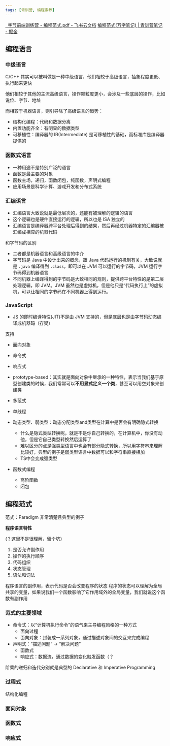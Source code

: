 ```yaml
---
tags: [青训营, 编程素养]
---
```


[‍⁣‌‬‍‬⁢‍‍⁣ ⁢‌‬⁢⁡⁤⁢⁣⁣‍⁢ ‬⁡⁣‬‍⁢⁤‍‍⁤‍⁣⁢字节前端训练营 - 编程范式.pdf - 飞书云文档](https://bytedance.feishu.cn/file/PvC4bjMldoXw1Fxr33Ucvml7nvh)
[编程范式(万字笔记) | 青训营笔记 - 掘金](https://juejin.cn/post/7223201717064482874?share_token=2d05e228-b56a-4cfd-a60c-8d626c629687#heading-7)

## 编程语言

### 中级语言
C/C++ 其实可以被叫做是一种中级语言，他们相较于高级语言，抽象程度更低、执行起来更快

他们相较于其他的主流高级语言，操作颗粒度更小，会涉及一些底层的操作，比如说位、字节、地址

而相较于机器语言，则引导除了高级语言的趋势：
- 结构化编程：代码和数据分离
- 内置功能齐全：有明显的数据类型
- 可移植性：编译器的 IR(Intermediate) 是可移植性的基础，而标准库是编译器提供的

### 函数式语言

- 一种用途不是特别广泛的语言
- 函数是最主要的对象
- 函数主场，递归，函数闭包，纯函数，声明式编程
- 应用场景是科学计算、游戏开发和分布式系统

### 汇编语言
- 汇编语言大致说就是最低层次的，还能有被理解的逻辑的语言
- 这个逻辑也是硬件直接运行的逻辑，所以也是 ISA 独立的
- 汇编语言是编译器跨平台处理后得到的结果，然后再经过机器特定的汇编器被汇编成相应的机器代码

和字节码的区别
- 二者都是机器语言和高级语言的中介
- 字节码是 Java 中设计出来的概念，跟 Java 代码运行的机制有关，大致说就是 `.java` 编译得到 `.class`，即可以在 JVM 可以运行的字节码，JVM 运行字节码得到机器语言
- 不同机器上编译得到的字节码是大致相同的规则，提供跨平台特性的是第二层处理逻辑，即 JVM。JVM 虽然也是虚拟机，但是他只是“代码执行上”的虚拟机，可以让相同的字节码在不同机器上得到运行。

### JavaScript
- JS 的即时编译特性(JIT)不是由 JVM 支持的，但是底层也是由字节码动态编译成机器码（存疑）

支持
- 面向对象
- 命令式
- 响应式


- prototype-based：其实就是面向对象中继承的一种特性，表示当我们基于原型创建类的时候，我们常常可以**不用显式定义一个类**，甚至可以用空对象来创建类
- 多范式
- 单线程
- 动态类型、弱类型：动态分配类型and类型在计算中是否会有明确隐式转换
    - 什么是隐式类型转换呢，就是不是你自己转换的，在计算机中，你没有动他，但是它自己类型转换然后运算了
    - 难以区分的点是强类型语言中也会有部分隐式转换，所以用字符串来理解比较好，典型的例子是弱类型语言中数据可以和字符串直接相加
    - TS中会变成强类型

- 函数式编程
    - 高阶函数
    - 闭包

## 编程范式

范式：Paradigm 非常清楚且典型的例子

**程序语言特性**

(？这里不是很理解，留个坑）

1.  是否允许副作用
1.  操作的执行顺序
1.  代码组织
1.  状态管理
1.  语法和词法


程序语言的副作用，表示代码是否会改变程序的状态
程序的状态可以理解为全局共享的变量，如果说我们一个函数影响了它作用域外的全局变量，我们就说这个函数有副作用


### 范式的主要领域


- 命令式：以“计算机执行命令”的语气来主导编程风格的一种方式
    - 面向过程
    - 面向对象：封装成一系列对象，通过描述对象间的交互来完成编程
- 声明式：”描述问题“ ->  “解决问题”
    - 函数式
    - 响应式：数据流，通过数据的变化触发函数（？


阶乘的递归和迭代分别就是典型的 Declarative 和 Imperative Programming


### 过程式

结构化编程

### 面向对象


### 函数式


### 响应式

